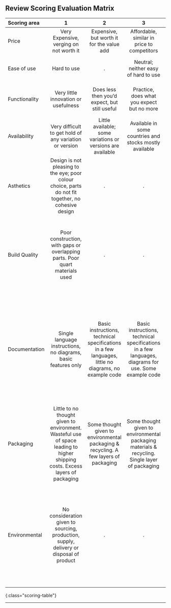 
## Review Scoring Evaluation Matrix

Scoring area | 1 | 2 | 3 | 4 | 5
:-------------|:----------------------------------------:|:-----------------------------------------:|:-------------------------------------------:|:----------------------------------------------:|:---------------------:
Price        | Very Expensive, verging on not worth it | Expensive, but worth it for the value add | Affordable, similar in price to competitors | Cheap / great value for the parts and features | Free / Very low cost
Ease of use | Hard to use | . | Neutral; neither easy of hard to use | . | Very easy to use / use is obvious and clear
Functionality | Very little innovation or usefulness | Does less then you’d expect, but still useful | Practice, does what you expect but no more | Quite a few innovative functions, does more than you’d expect | Amazing features & innovation, industry leading
Availability | Very difficult to get hold of any variation or version | Little available; some variations or versions are available | Available in some countries and stocks mostly available | Available in most countries & mostly in stock, short wait for stock replenishment | All versions and variations widely available in all countries & in stock
Asthetics | Design is not pleasing to the eye; poor colour choice, parts do not fit together, no cohesive design |  . | . | . | Very pleasing to the eye, complimentary colour choices, great fit and finish, with an overall cohesive design
Build Quality | Poor construction, with gaps or overlapping parts. Poor quart materials used | . | . | . | Solid construction, parts fit together as intended with no unexpected gaps or overlapping parts. High quality materials and parts used
Documentation | Single language instructions, no diagrams, basic features only | Basic instructions, technical specifications in a few languages, little no diagrams, no example code | Basic instructions, technical  specifications in a few languages, diagrams for use. Some example code | Documentation available in multiple languages, with all features covered and diagrams for use. Some example code | Documentation available in multiple languages, with all features covered and simple diagrams for use. Mechanical and circuit diagrams also included. Example code. Advanced topics covered too
Packaging | Little to no thought given to environment. Wasteful use of space leading to higher shipping costs. Excess layers of packaging | Some thought given to environmental packaging & recycling. A few layers of packaging | Some thought given to environmental packaging materials & recycling. Single layer of packaging | Environmentally friendly, packaging designed for recycling with some effort. Packaging is has mostly efficient use of space to cut down on shipping costs | Environmentally friendly, packaging designed for easy recycling. Packaging is small with efficient use of space to cut down on shipping costs
Environmental | No consideration given to sourcing, production, supply, delivery or disposal of product| . | . | . | Product is sourced from 100% recycled materials, with no toxic chemicals used in production. produced with clean energy, packaging designed to lower delivery costs and disposal of product is taken care of
{:class="scoring-table"}

---
